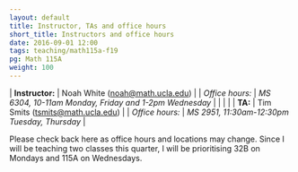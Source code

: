 ```yaml
---
layout: default
title: Instructor, TAs and office hours
short_title: Instructors and office hours
date: 2016-09-01 12:00
tags: teaching/math115a-f19
pg: Math 115A
weight: 100
---
```




| __Instructor:__ | Noah White (<a href="mailto:noah@math.ucla.edu">noah@math.ucla.edu</a>)                    |
| _Office hours:_ | _MS 6304, 10-11am Monday, Friday and 1-2pm  Wednesday_                                             |
|                 |                                                                                            |
| __TA:__         | Tim Smits (<a href="mailto:tsmits@math.ucla.edu">tsmits@math.ucla.edu</a>) |
| _Office hours:_ | _MS 2951, 11:30am-12:30pm Tuesday, Thursday_                                                |


Please check back here as office hours and locations may change. Since I will be teaching two classes this quarter, I will be prioritising 32B on Mondays and 115A on Wednesdays.

